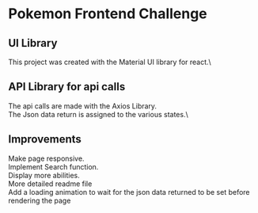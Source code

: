 # Pokemon Frontend Challenge


## UI Library

This project was created with the Material UI library for react.\

## API Library for api calls
The api calls are made with the Axios Library.\
The Json data return is assigned to the various states.\


## Improvements

Make page responsive.\
Implement Search function.\
Display more abilities.\
More detailed readme file\
Add a loading animation to wait for the json data returned to be set before rendering the page

